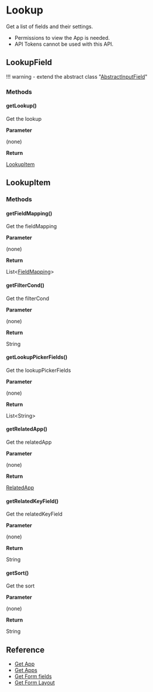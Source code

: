 # Lookup

Get a list of fields and their settings.

- Permissions to view the App is needed.
- API Tokens cannot be used with this API.

## LookupField

!!! warning
    - extend the abstract class  "[AbstractInputField](../form-fields-input/#abstractinputfield.md)"

### Methods

#### getLookup()

Get the lookup

**Parameter**

(none)

**Return**

[LookupItem](#lookupitem)

## LookupItem

### Methods

#### getFieldMapping()

Get the fieldMapping

**Parameter**

(none)

**Return**

List<[FieldMapping](../../form-fields/#fieldmapping.md)\>

#### getFilterCond()

Get the filterCond

**Parameter**

(none)

**Return**

String

#### getLookupPickerFields()

Get the lookupPickerFields

**Parameter**

(none)

**Return**

List<String\>

#### getRelatedApp()

Get the relatedApp

**Parameter**

(none)

**Return**

[RelatedApp](../../../form-fields-related_record/#relatedapp.md)

#### getRelatedKeyField()

Get the relatedKeyField

**Parameter**

(none)

**Return**

String

#### getSort()

Get the sort

**Parameter**

(none)

**Return**

String

## Reference

- [Get App](https://developer.kintone.io/hc/en-us/articles/212494888)
- [Get Apps](https://developer.kintone.io/hc/en-us/articles/115005336727)
- [Get Form fields](https://developer.kintone.io/hc/en-us/articles/115005509288)
- [Get Form Layout](https://developer.kintone.io/hc/en-us/articles/115005509068)